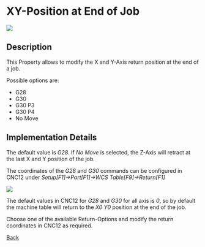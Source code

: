 # XY-Position at End of Job

![](/images/pp013.PNG)

## Description
This Property allows to modify the X and Y-Axis return position at the end of a job. 

Possible options are:

* G28
* G30
* G30 P3
* G30 P4
* No Move

## Implementation Details
The default value is *G28*. If *No Move* is selected, the Z-Axis will retract at the last X and Y position of the job.

The coordinates of the *G28* and *G30* commands can be configured in CNC12 under *Setup[F1]->Part[F1]->WCS Table[F9]->Return[F1]*

![](/images/pp014.PNG)

The default values in CNC12 for *G28* and *G30* for all axis is *0*, so by default the machine table will return to the *X0 Y0* position at the end of the job.

Choose one of the available Return-Options and modify the return coordinates in CNC12 as required.


[Back](index.md)